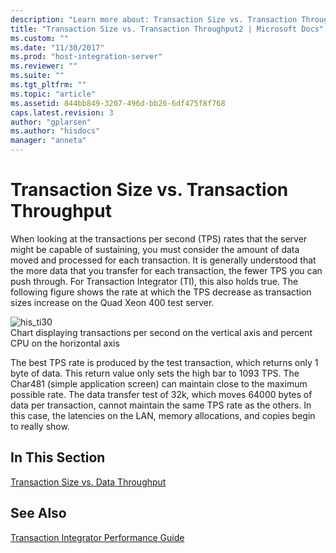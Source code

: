 ```yaml
---
description: "Learn more about: Transaction Size vs. Transaction Throughput"
title: "Transaction Size vs. Transaction Throughput2 | Microsoft Docs"
ms.custom: ""
ms.date: "11/30/2017"
ms.prod: "host-integration-server"
ms.reviewer: ""
ms.suite: ""
ms.tgt_pltfrm: ""
ms.topic: "article"
ms.assetid: 844bb849-3207-496d-bb26-6df475f8f768
caps.latest.revision: 3
author: "gplarsen"
ms.author: "hisdocs"
manager: "anneta"
---
```

# Transaction Size vs. Transaction Throughput
When looking at the transactions per second (TPS) rates that the server might be capable of sustaining, you must consider the amount of data moved and processed for each transaction. It is generally understood that the more data that you transfer for each transaction, the fewer TPS you can push through. For Transaction Integrator (TI), this also holds true. The following figure shows the rate at which the TPS decrease as transaction sizes increase on the Quad Xeon 400 test server.  
  
 ![](../core/media/his-ti30.gif "his_ti30")  
Chart displaying transactions per second on the vertical axis and percent CPU on the horizontal axis  
  
 The best TPS rate is produced by the test transaction, which returns only 1 byte of data. This return value only sets the high bar to 1093 TPS. The Char481 (simple application screen) can maintain close to the maximum possible rate. The data transfer test of 32k, which moves 64000 bytes of data per transaction, cannot maintain the same TPS rate as the others. In this case, the latencies on the LAN, memory allocations, and copies begin to really show.  
  
## In This Section  
 [Transaction Size vs. Data Throughput](../core/transaction-size-vs-data-throughput2.md)  
  
## See Also  
 [Transaction Integrator Performance Guide](../core/transaction-integrator-performance-guide1.md)
